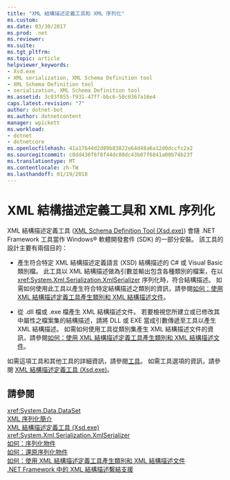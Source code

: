 ```yaml
---
title: "XML 結構描述定義工具和 XML 序列化"
ms.custom: 
ms.date: 03/30/2017
ms.prod: .net
ms.reviewer: 
ms.suite: 
ms.tgt_pltfrm: 
ms.topic: article
helpviewer_keywords:
- Xsd.exe
- XML serialization, XML Schema Definition tool
- XML Schema Definition tool
- serialization, XML Schema Definition tool
ms.assetid: 3c03f855-f931-47ff-bbc6-50c0367a16e4
caps.latest.revision: "7"
author: dotnet-bot
ms.author: dotnetcontent
manager: wpickett
ms.workload:
- dotnet
- dotnetcore
ms.openlocfilehash: 41a17644d2d89b83822e64d48a6a12d0dccfc2a2
ms.sourcegitcommit: c0dd436f6f8f44dc80dc43b07f6841a00b74b23f
ms.translationtype: MT
ms.contentlocale: zh-TW
ms.lasthandoff: 01/19/2018
---
```

# <a name="the-xml-schema-definition-tool-and-xml-serialization"></a>XML 結構描述定義工具和 XML 序列化
XML 結構描述定義工具 ([XML Schema Definition Tool (Xsd.exe)](../../../docs/standard/serialization/xml-schema-definition-tool-xsd-exe.md)) 會隨 .NET Framework 工具當作 Windows® 軟體開發套件 (SDK) 的一部分安裝。 該工具的設計主要有兩個目的：  
  
-   產生符合特定 XML 結構描述定義語言 (XSD) 結構描述的 C# 或 Visual Basic 類別檔。 此工具以 XML 結構描述做為引數並輸出包含各種類別的檔案，在以 <xref:System.Xml.Serialization.XmlSerializer> 序列化時，符合結構描述。 如需如何使用此工具以產生符合特定結構描述之類別的資訊，請參閱[如何：使用 XML 結構描述定義工具產生類別和 XML 結構描述文件](../../../docs/standard/serialization/xml-schema-def-tool-gen.md)。  
  
-   從 .dll 檔或 .exe 檔產生 XML 結構描述文件。 若要檢視您所建立或已修改其中屬性之檔案集的結構描述，請將 DLL 或 EXE 當成引數傳遞至工具以產生 XML 結構描述。 如需如何使用工具從類別集產生 XML 結構描述文件的資訊，請參閱[如何：使用 XML 結構描述定義工具產生類別和 XML 結構描述文件](../../../docs/standard/serialization/xml-schema-def-tool-gen.md)。  
  
 如需這項工具和其他工具的詳細資訊，請參閱[工具](../../../docs/framework/tools/index.md)。 如需工具選項的資訊，請參閱 [XML 結構描述定義工具 (Xsd.exe)](../../../docs/standard/serialization/xml-schema-definition-tool-xsd-exe.md)。  
  
## <a name="see-also"></a>請參閱  
 <xref:System.Data.DataSet>  
 [XML 序列化簡介](../../../docs/standard/serialization/introducing-xml-serialization.md)  
 [XML 結構描述定義工具 (Xsd.exe)](../../../docs/standard/serialization/xml-schema-definition-tool-xsd-exe.md)  
 <xref:System.Xml.Serialization.XmlSerializer>  
 [如何：序列化物件](../../../docs/standard/serialization/how-to-serialize-an-object.md)  
 [如何：還原序列化物件](../../../docs/standard/serialization/how-to-deserialize-an-object.md)  
 [如何：使用 XML 結構描述定義工具產生類別和 XML 結構描述文件](../../../docs/standard/serialization/xml-schema-def-tool-gen.md)  
 [.NET Framework 中的 XML 結構描述繫結支援](http://msdn.microsoft.com/library/8f0619dd-f1fc-4895-ae21-6d45d0382cc1)
